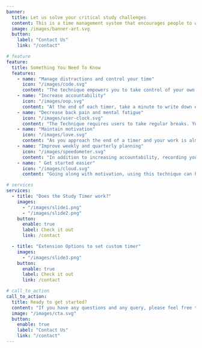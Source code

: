 ```yaml
---
banner:
  title: Let us solve your critical study challenges
  content: This is a time management system that encourages people to work with the time they have—rather than against it. The idea behind the technique is that the timer instills a sense of urgency. Rather than feeling like you have endless time in the workday to get things done and then ultimately squandering those precious work hours on distractions, you know you only have specific minutes to make as much progress on a task as possible.
  image: /images/banner-art.svg
  button:
    label: "Contact Us"
    link: "/contact"

# feature
feature:
  title: Something You Need To Know
  features:
    - name: "Manage distractions and control your time"
      icon: "/images/code.svg"
      content: "The technique empowers you to take control of your own time. Kindly inform them that you are in the middle of something but negotiate and schedule a time when you will be available to help. Then, when you are ready, invite them to come back and talk to you. "
    - name: "Increase accountability"
      icon: "/images/oop.svg"
      content: "At the end of each timer, take a minute to write down everything you have accomplished. Keeping a record of your work will allow you to give an impressive and transparent productivity report to your managers or track progress toward your personal goals."
    - name: "Decrease back pain and mental fatigue"
      icon: "/images/user-clock.svg"
      content: "The Technique requires users to take regular breaks. You may walk around your home or office, grab a snack, fill up your water bottle, or play some foosball with a co-worker. Getting up to stretch your legs prevents the onset of desk-induced back and shoulder pain."
    - name: "Maintain motivation"
      icon: "/images/love.svg"
      content: "As you approach the end of a timer and your work is almost done, it becomes an exciting race against the clock to finish before you run out of time. The excitement motivates you to work faster even when you would normally start slowing down."
    - name: "Improve weekly and quarterly planning"
      icon: "/images/speedometer.svg"
      content: "In addition to increasing accountability, recording your accomplishments will make it easier to plan effectively in the future. With time, you will be able to accurately estimate how many timer you will need to complete a certain type of project."
    - name: " Get started easier"
      icon: "/images/cloud.svg"
      content: "Going along with motivation, using this technique can help you to get started for the day more easily. Thinking about your entire day’s to-do list may be daunting, but reframing your perspective to being productive for 25 minutes often feels more attainable."

# services
services:
  - title: "Does the Study Timer work?"
    images:
      - "/images/slide1.png"
      - "/images/slide2.png"
    button:
      enable: true
      label: Check it out
      link: /contact

  - title: "Extension Options to set custom timer"
    images:
      - "/images/slide3.png"
    button:
      enable: true
      label: Check it out
      link: /contact

# call_to_action
call_to_action:
  title: Ready to get started?
  content: "If you have any questions and any query, please feel free to contact with us by just filling a form."
  image: "/images/cta.svg"
  button:
    enable: true
    label: "Contact Us"
    link: "/contact"
---
```


